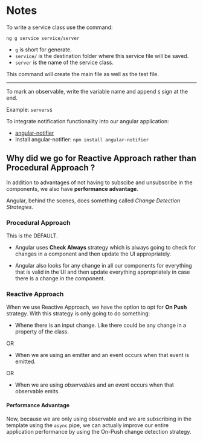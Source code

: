 # Notes

To write a service class use the command:

```shell
ng g service service/server
```

- `g` is short for generate.
- `service/` is the destination folder where this service file will be saved.
- `server` is the name of the service class.

This command will create the main file as well as the test file.

---

To mark an observable, write the variable name and append `$` sign at the end.

Example: `servers$`

To integrate notification functionality into our angular application: 

- [angular-notifier](https://www.npmjs.com/package/angular-notifier)
- Install angular-notifier: `npm install angular-notifier`


## Why did we go for Reactive Approach rather than Procedural Approach ?

In addition to advantages of not having to subscibe and unsubscribe in the components, we also have **performance advantage**.

Angular, behind the scenes, does something called *Change Detection Strategies*.

### Procedural Approach

This is the DEFAULT.

- Angular uses **Check Always** strategy which is always going to check for changes in a component and then update the UI appropriately.

- Angular also looks for any change in all our components for everything that is valid in the UI and then update everything appropriately in case there is a change in the component.

### Reactive Approach

When we use Reactive Approach, we have the option to opt for **On Push** strategy. With this strategy  is only going to do something:

- Whene there is an input change. Like there could be any change in a property of the class.

OR

- When we are using an emitter and an event occurs when that event is emitted.

OR

- When we are using *observable*s and an event occurs when that observable emits.

#### Performance Advantage

Now, because we are only using observable and we are subscribing in the template using the `async` pipe, we can actually improve our entire application performance by using the On-Push change detection strategy.

